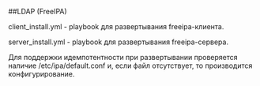 ##LDAP (FreeIPA)

client_install.yml - playbook для развертывания freeipa-клиента.

server_install.yml - playbook для развертывания freeipa-сервера.

Для поддержки идемпотентности при развертывании проверяется наличие /etc/ipa/default.conf и, если файл отсутствует, то производится 
конфигурирование.
